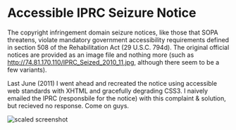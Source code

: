 Accessible IPRC Seizure Notice
==============================

The copyright infringement domain seizure notices, like those that SOPA threatens, violate mandatory government accessibility requirements defined in section 508 of the Rehabilitation Act (29 U.S.C. 794d). The original official notices are provided as an image file and nothing more (such as <http://74.81.170.110/IPRC_Seized_2010_11.jpg>, although there seem to be a few variants). 

Last June (2011) I went ahead and recreated the notice using accessible web standards with XHTML and gracefully degrading CSS3. I naively emailed the IPRC (responsbile for the notice) with this complaint & solution, but recieved no response. Come on guys.

![scaled screenshot](http://i.imgur.com/1CTJz.png "scaled screenshot")
